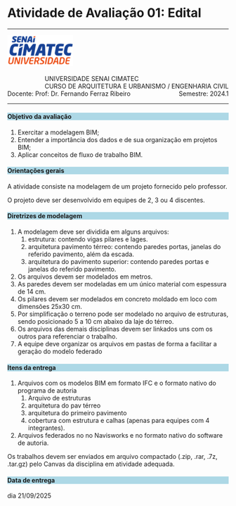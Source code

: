 # Atividade de Avaliação 01: Edital

-----

<div style= "align: top;">

<span style="float: left;">
<img src="../../../figs_gerais/Universidade_SENAI_CIMATEC.png" width="150">

</span>
<span style="float: right;"><br>
UNIVERSIDADE SENAI CIMATEC <br>
CURSO DE ARQUITETURA E URBANISMO / ENGENHARIA CIVIL

</span>

</div>

<br><br><br><br><br><br>

<div>
    <span style="float: left;">Docente: Prof: Dr. Fernando Ferraz Ribeiro</span>
    <span style="float: right;">Semestre: 2024.1</span>
</div>

<br>

---

<h4 style="background:lightblue">

Objetivo da avaliação

</h4>

1. Exercitar a modelagem BIM;
2. Entender a importância dos dados e de sua organização em projetos BIM;
3. Aplicar conceitos de fluxo de trabalho BIM.

<h4 style="background:lightblue">
Orientações gerais

</h4>

A atividade consiste na modelagem de um projeto fornecido pelo professor.

O projeto deve ser desenvolvido em equipes de 2, 3 ou 4 discentes.

<h4 style="background:lightblue">
Diretrizes de modelagem
</h4>

1. A modelagem deve ser dividida em alguns arquivos:
   1. estrutura: contendo vigas pilares e lages.
   2. arquitetura pavimento térreo: contendo paredes portas, janelas do referido pavimento, além da escada.
   3. arquitetura do pavimento superior: contendo paredes portas e janelas do referido pavimento.
1. Os arquivos devem ser modelados em metros.
2. As paredes devem ser modeladas em um único material com espessura de 14 cm.
3. Os pilares devem ser modelados em concreto moldado em loco com dimensões 25x30 cm.
4. Por simplificação o terreno pode ser modelado no arquivo de estruturas, sendo posicionado 5 a 10 cm abaixo da laje do térreo.
5. Os arquivos das demais disciplinas devem ser linkados uns com os outros para referenciar o trabalho.
6. A equipe deve organizar os arquivos em pastas de forma a facilitar a geração do modelo federado

<h4 style="background:lightblue">
Itens da entrega

</h4>

1. Arquivos com os modelos BIM em formato IFC e o formato nativo do programa de autoria
   1. Arquivo de estruturas
   2. arquitetura do pav térreo
   3. arquitetura do primeiro pavimento
   4. cobertura com estrutura e calhas (apenas para equipes com 4 integrantes).
2. Arquivos federados no no Navisworks e no formato nativo do software de autoria.

 Os trabalhos devem ser enviados em arquivo compactado (.zip, .rar, .7z, .tar.gz) pelo Canvas da disciplina em atividade adequada.

<h4 style="background:lightblue"> Data de entrega</h4>
   dia 21/09/2025
